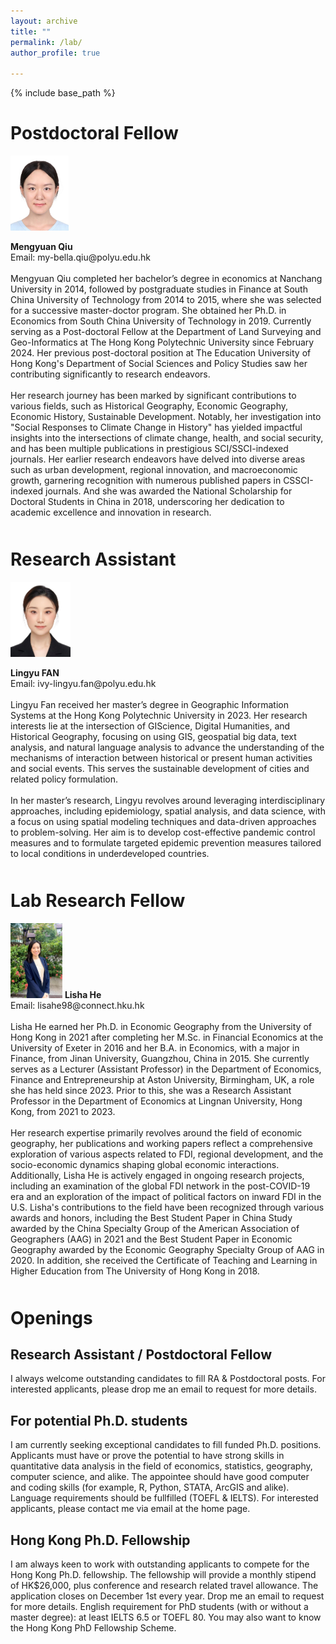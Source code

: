 ```yaml
---
layout: archive
title: ""
permalink: /lab/
author_profile: true

---
```


{% include base_path %}

Postdoctoral Fellow
=====
<div style="margin-bottom:50px">
    <img src="/images/Mengyuan_Qiu_Photo.jpg" alt="Mengyuan_Qiu_Photo" style="height:120px;">
    <p>
        <b>Mengyuan Qiu</b><br>
        Email: my-bella.qiu@polyu.edu.hk<br><br>
        Mengyuan Qiu completed her bachelor’s degree in economics at Nanchang University in 2014, followed by postgraduate studies in Finance at South China University of Technology from 2014 to 2015, where she was selected for a successive master-doctor program. She obtained her Ph.D. in Economics from South China University of Technology in 2019. Currently serving as a Post-doctoral Fellow at the Department of Land Surveying and Geo-Informatics at The Hong Kong Polytechnic University since February 2024. Her previous post-doctoral position at The Education University of Hong Kong's Department of Social Sciences and Policy Studies saw her contributing significantly to research endeavors.<br><br>
        Her research journey has been marked by significant contributions to various fields, such as Historical Geography, Economic Geography, Economic History, Sustainable Development. Notably, her investigation into "Social Responses to Climate Change in History" has yielded impactful insights into the intersections of climate change, health, and social security, and has been multiple publications in prestigious SCI/SSCI-indexed journals. Her earlier research endeavors have delved into diverse areas such as urban development, regional innovation, and macroeconomic growth, garnering recognition with numerous published papers in CSSCI-indexed journals. And she was awarded the National Scholarship for Doctoral Students in China in 2018, underscoring her dedication to academic excellence and innovation in research.
    </p>
</div>



Research Assistant
=====
<div style="margin-bottom:50px">
    <img src="/images/Lingyu_FAN_Photo.jpg" alt="Lingyu_FAN_Photo" style="height:120px;">
    <p>
        <b>Lingyu FAN</b><br>
        Email: ivy-lingyu.fan@polyu.edu.hk<br><br>
        Lingyu Fan received her master’s degree in Geographic Information Systems at the Hong Kong Polytechnic University in 2023. Her research interests lie at the intersection of GIScience, Digital Humanities, and Historical Geography, focusing on using GIS, geospatial big data, text analysis, and natural language analysis to advance the understanding of the mechanisms of interaction between historical or present human activities and social events. This serves the sustainable development of cities and related policy formulation.<br><br>
        In her master’s research, Lingyu revolves around leveraging interdisciplinary approaches, including epidemiology, spatial analysis, and data science, with a focus on using spatial modeling techniques and data-driven approaches to problem-solving. Her aim is to develop cost-effective pandemic control measures and to formulate targeted epidemic prevention measures tailored to local conditions in underdeveloped countries.
    </p>
</div>

Lab Research Fellow
=====
<div style="margin-bottom:50px">
    <p>
        <img src="/images/Lisha_He_Photo.jpg" alt="Lisha_He_Photo" style="height:120px;">
        <b>Lisha He</b><br>
        Email: lisahe98@connect.hku.hk<br><br>
        Lisha He earned her Ph.D. in Economic Geography from the University of Hong Kong in 2021 after completing her M.Sc. in Financial Economics at the University of Exeter in 2016 and her B.A. in Economics, with a major in Finance, from Jinan University, Guangzhou, China in 2015. She currently serves as a Lecturer (Assistant Professor) in the Department of Economics, Finance and Entrepreneurship at Aston University, Birmingham, UK, a role she has held since 2023. Prior to this, she was a Research Assistant Professor in the Department of Economics at Lingnan University, Hong Kong, from 2021 to 2023.<br><br>
        Her research expertise primarily revolves around the field of economic geography, her publications and working papers reflect a comprehensive exploration of various aspects related to FDI, regional development, and the socio-economic dynamics shaping global economic interactions. Additionally, Lisha He is actively engaged in ongoing research projects, including an examination of the global FDI network in the post-COVID-19 era and an exploration of the impact of political factors on inward FDI in the U.S. Lisha's contributions to the field have been recognized through various awards and honors, including the Best Student Paper in China Study awarded by the China Specialty Group of the American Association of Geographers (AAG) in 2021 and the Best Student Paper in Economic Geography awarded by the Economic Geography Specialty Group of AAG in 2020. In addition, she received the Certificate of Teaching and Learning in Higher Education from The University of Hong Kong in 2018.
    </p>
</div>

Openings
=====

Research Assistant / Postdoctoral Fellow
-----
I always welcome outstanding candidates to fill RA & Postdoctoral posts. For interested applicants, please drop me an email to request for more details. 

For potential Ph.D. students
-----
I am currently seeking exceptional candidates to fill funded Ph.D. positions. Applicants must have or prove the potential to have strong skills in quantitative data analysis in the field of economics, statistics, geography, computer science, and alike. The appointee should have good computer and coding skills (for example, R, Python, STATA, ArcGIS and alike). Language requirements should be fullfilled (TOEFL & IELTS). For interested applicants, please contact me via email at the home page.

Hong Kong Ph.D. Fellowship
-----
I am always keen to work with outstanding applicants to compete for the Hong Kong Ph.D. fellowship. The fellowship will provide a monthly stipend of HK$26,000, plus conference and research related travel allowance. The application closes on December 1st every year. Drop me an email to request for more details. English requirement for PhD students (with or without a master degree): at least IELTS 6.5 or TOEFL 80. You may also want to know the Hong Kong PhD Fellowship Scheme.
